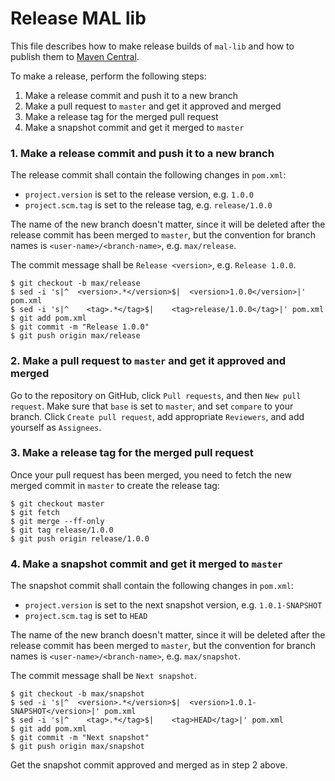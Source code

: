 # Release MAL lib

This file describes how to make release builds of `mal-lib` and how to publish them to [Maven Central](https://search.maven.org).

To make a release, perform the following steps:

1. Make a release commit and push it to a new branch
2. Make a pull request to `master` and get it approved and merged
3. Make a release tag for the merged pull request
4. Make a snapshot commit and get it merged to `master`

### 1. Make a release commit and push it to a new branch

The release commit shall contain the following changes in `pom.xml`:

- `project.version` is set to the release version, e.g. `1.0.0`
- `project.scm.tag` is set to the release tag, e.g. `release/1.0.0`

The name of the new branch doesn't matter, since it will be deleted after the release commit has been merged to `master`, but the convention for branch names is `<user-name>/<branch-name>`, e.g. `max/release`.

The commit message shall be `Release <version>`, e.g. `Release 1.0.0`.

```
$ git checkout -b max/release
$ sed -i 's|^  <version>.*</version>$|  <version>1.0.0</version>|' pom.xml
$ sed -i 's|^    <tag>.*</tag>$|    <tag>release/1.0.0</tag>|' pom.xml
$ git add pom.xml
$ git commit -m "Release 1.0.0"
$ git push origin max/release
```

### 2. Make a pull request to `master` and get it approved and merged

Go to the repository on GitHub, click `Pull requests`, and then `New pull request`. Make sure that `base` is set to `master`, and set `compare` to your branch. Click `Create pull request`, add appropriate `Reviewers`, and add yourself as `Assignees`.

### 3. Make a release tag for the merged pull request

Once your pull request has been merged, you need to fetch the new merged commit in `master` to create the release tag:

```
$ git checkout master
$ git fetch
$ git merge --ff-only
$ git tag release/1.0.0
$ git push origin release/1.0.0
```

### 4. Make a snapshot commit and get it merged to `master`

The snapshot commit shall contain the following changes in `pom.xml`:

- `project.version` is set to the next snapshot version, e.g. `1.0.1-SNAPSHOT`
- `project.scm.tag` is set to `HEAD`

The name of the new branch doesn't matter, since it will be deleted after the release commit has been merged to `master`, but the convention for branch names is `<user-name>/<branch-name>`, e.g. `max/snapshot`.

The commit message shall be `Next snapshot`.

```
$ git checkout -b max/snapshot
$ sed -i 's|^  <version>.*</version>$|  <version>1.0.1-SNAPSHOT</version>|' pom.xml
$ sed -i 's|^    <tag>.*</tag>$|    <tag>HEAD</tag>|' pom.xml
$ git add pom.xml
$ git commit -m "Next snapshot"
$ git push origin max/snapshot
```

Get the snapshot commit approved and merged as in step 2 above.
